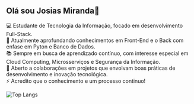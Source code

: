 ## Olá sou Josias Miranda👋


💻 Estudante de Tecnologia da Informação, focado em desenvolvimento Full-Stack.  
🚀 Atualmente aprofundando conhecimentos em Front-End e o Back com enfase em Pyton e Banco de Dados.  
📚 Sempre em busca de aprendizado contínuo, com interesse especial em Cloud Computing, Microsserviços e Segurança da Informação.  
🤝 Aberto a colaborações em projetos que envolvam boas práticas de desenvolvimento e inovação tecnológica.  
⚡ Acredito que o conhecimento e um processo continuo!  

![Top Langs](https://github-readme-stats.vercel.app/api/top-langs/?username=anuraghazra&layout=compact)
